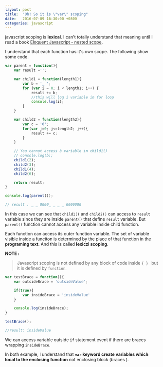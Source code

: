 ```yaml
---
layout: post
title:  "Oh! So it is \"var\" scoping"
date:   2016-07-09 16:30:00 +0800
categories: javascript
---
```

javascript scoping is **lexical**. I can't totally understand that meaning until I read a book [Eloquent Javascript - nested scope](http://eloquentjavascript.net/03_functions.html#h_c/Ms2Ed/N0).

I understand that each function has it's own scope. The following show some code.
```javascript
var parent = function(){
    var result ='';

    var child1 = function(length1){
        var b = '_ ';
        for (var i = 0; i < length1; i++) {
            result += b;
            //this will log i variable in for loop
            console.log(i);
        }
    }

    var child2 = function(length2){
        var c = '0';
        for(var j=0; j<=length2; j++){
            result += c;
        }
    }

    // You cannot access b variable in child1()
    // console.log(b);
    child1(2);
    child2(3);
    child1(4);
    child2(6);

    return result;
}

console.log(parent());

// result : _ _ 0000_ _ _ _ 0000000
```

In this case we can see that `child1()` and `child2()` can access to `result` variable since they are inside `parent()` that define `result` variable.
But `parent()` function cannot access any variable inside child function.

Each function can access its outer function variable. The set of variable visible inside a funciton is determined by the place of that function in the **programing text**. And this is called **lexiczl scoping**.

**NOTE :**

> Javascript scoping is not defined by any block of code inside `{ } ` but it is defined by `function`.

``` javascript
var testBrace = function(){
    var outsideBrace = 'outsideValue';

    if(true){
        var insideBrace = 'insideValue'
    }

    console.log(insideBrace);
}

testBrace();

//result: insideValue
```

We can access variable outside `if` statement event if there are braces wrapping `insideBrace`.

In both example, I understand that **`var` keyword create variables which local to the enclosing function** not enclosing block (braces ).
